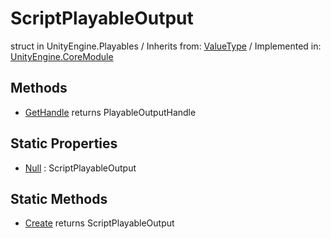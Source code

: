 # ScriptPlayableOutput
struct in UnityEngine.Playables
 / Inherits from: <a href="https://docs.unity3d.com/6000.1/Documentation/ScriptReference/ValueType.html">ValueType</a> / Implemented in: <a href="https://docs.unity3d.com/6000.1/Documentation/ScriptReference/UnityEngine.CoreModule.html">UnityEngine.CoreModule</a>

## Methods
- <a href="https://docs.unity3d.com/6000.1/Documentation/ScriptReference/ScriptPlayableOutput.GetHandle.html">GetHandle</a> returns PlayableOutputHandle

## Static Properties
- <a href="https://docs.unity3d.com/6000.1/Documentation/ScriptReference/ScriptPlayableOutput-Null.html">Null</a> : ScriptPlayableOutput

## Static Methods
- <a href="https://docs.unity3d.com/6000.1/Documentation/ScriptReference/ScriptPlayableOutput.Create.html">Create</a> returns ScriptPlayableOutput
